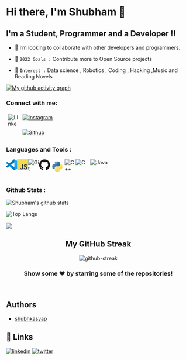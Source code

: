 #  **Hi there, I'm Shubham** 👋

##  I'm a Student, Programmer and a Developer !!

- 👯 I’m looking to collaborate with other developers and programmers.

- 🥅 `2022 Goals :` Contribute more to Open Source projects

- 🌱 `Interest :` Data science , Robotics , Coding , Hacking ,Music and Reading Novels

[![My github activity graph](https://activity-graph.herokuapp.com/graph?username=shubhkasyap&theme=react-dark)](https://github.com/ashutosh00710/github-readme-activity-graph)


###  Connect with me:



  

[<img align="left" alt="LinkedIn" width="30px" height ="35px" src="https://pngimg.com/uploads/linkedIn/linkedIn_PNG22.png" style=" margin: 5px 5px" />][linkedin]

[<img alt="Instagram" width="35px" height ="35px" src="https://cdn.jsdelivr.net/npm/simple-icons@v3/icons/instagram.svg" style=" margin: 5px 5px"/>][instagram]

[<img alt="Github" width="35px" height ="35px" src="https://cdn.jsdelivr.net/npm/simple-icons@3.13.0/icons/github.svg" style=" margin: 5px 5px"/>][github]



  
  

###  Languages and Tools :

  

<img align="left"  alt="Visual Studio Code"  width="30px"  src="https://raw.githubusercontent.com/github/explore/80688e429a7d4ef2fca1e82350fe8e3517d3494d/topics/visual-studio-code/visual-studio-code.png" />

  

<img align="left"  alt="JavaScript"  width="30px"  src="https://raw.githubusercontent.com/github/explore/80688e429a7d4ef2fca1e82350fe8e3517d3494d/topics/javascript/javascript.png"/>



<img align="left"  alt="Git"  width="30px"  src="https://git-scm.com/images/logos/downloads/Git-Icon-Black.png"/>

  

<img align="left"  alt="GitHub"  width="30px"  src="https://raw.githubusercontent.com/github/explore/78df643247d429f6cc873026c0622819ad797942/topics/github/github.png"/>

  

<img align="left"  alt="Python"  width="40px"  src="https://raw.githubusercontent.com/github/explore/78df643247d429f6cc873026c0622819ad797942/topics/python/python.png"/>

  

<img align="left"  alt="C++"  width="30px"  src="https://cdn.freebiesupply.com/logos/large/2x/c-logo-png-transparent.png" />

  

<img align="left"  alt="C"  width="40px"  src="https://static.wixstatic.com/media/0cfd43_1831013bcc8540fcba4f087dfa07653c~mv2.png/v1/fill/w_350,h_350,al_c,lg_1,q_85/c.webp" />

  

<img align="left"  alt="Java"  width="70px"  height  =  "30px"  src="https://logos-download.com/wp-content/uploads/2016/10/Java_logo_icon.png"/>

  

<br />

<br />

<br />

  

###  Github Stats :

![Shubham's github stats](https://github-readme-stats.vercel.app/api?username=shubhkasyap&show_icons=true&theme=dracula)

![Top Langs](https://github-readme-stats.vercel.app/api/top-langs/?username=shubhkasyap&theme=flag-india&layout=compact)

<a>

<img align="center"  src="https://visitor-badge.glitch.me/badge?page_id=shubhkasyap.shubhkasyap" />

</a>

  

<div align="center">
  
## My GitHub Streak
![github-streak](https://github-readme-streak-stats.herokuapp.com/?user=shubhkasyap&theme=newyork)

  

###  Show some ❤️ by starring some of the repositories!

  

</div>

  
  

<br />

  

[instagram]:  https://www.instagram.com/shubhkasyap/

[linkedin]:  https://www.linkedin.com/in/shubham-kumar-132940182/

[github]:    https://github.com/shubhkasyap

## Authors

- [shubhkasyap](https://github.com/shubhkasyap)

  
## 🔗 Links
[![linkedin](https://img.shields.io/badge/linkedin-0A66C2?style=for-the-badge&logo=linkedin&logoColor=white)](https://www.linkedin.com/in/shubham-kumar-132940182/)
[![twitter](https://img.shields.io/twitter/follow/Shubhamkasyyap?style=social)](https://twitter.com/Shubhamkasyyap)

  
